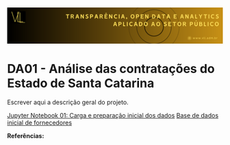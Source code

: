 ![imagem](images/VLL_Banner.png)
# DA01 - Análise das contratações do Estado de Santa Catarina

Escrever aqui a descrição geral do projeto.

[Jupyter Notebook 01: Carga e preparação inicial dos dados](fornecedores.ipynb)
[Base de dados inicial de fornecedores](Documents/Fornecedores.pdf)


**Referências:**